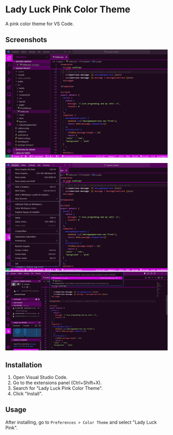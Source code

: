 # Lady Luck Pink Color Theme

A pink color theme for VS Code.

## Screenshots

![Captura de tela mostrando a interface](./cap1.jpg)

![Outro exemplo de uso](./cap2.jpg)
![Outro exemplo de uso](./cap3.jpg)

## Installation

1. Open Visual Studio Code.
2. Go to the extensions panel (Ctrl+Shift+X).
3. Search for "Lady Luck Pink Color Theme".
4. Click "Install".

## Usage

After installing, go to `Preferences > Color Theme` and select "Lady Luck Pink".
